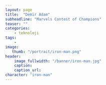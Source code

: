```yaml
---
layout: page
title:  "Demir Adam"
subheadline: "Marvels Contest of Champions"
teaser: ""
categories:
    - teknoloji
tags:
    -
image:
   thumb: "/portrait/iron-man.png"
header:
    image_fullwidth: "/banner/iron-man.jpg"
    caption: 
    caption_url:    
character: "iron-man"
---
```

